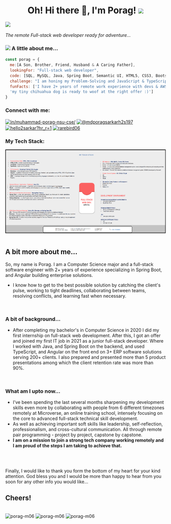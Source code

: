 <h1 align="center">Oh! Hi there 👋, I'm Porag! <img src="https://media.giphy.com/media/26Fxy3Iz1ari8oytO/giphy.gif" width="70"></h1>
<img src="https://media.giphy.com/media/XGma2iRIHTKkwqRkFl/giphy.gif" width="50"></p>
<p><em>The remote Full-stack web developer ready for adventure...</em>
  
### <img src="https://media.giphy.com/media/kbVuid1Ak3uEHJUMVO/giphy.gif" width="50"> A little about me...  
```javascript
const porag = {
  me:[A Son, Brother, Friend, Husband & A Caring Father],
  lookingFor: "Full-stack web developer",
  code: [SQL, MySQL, Java, Spring Boot, Semantic UI, HTML5, CSS3, Bootstarp5, JavaScript, TypeScript, Angular],
  challenge: "I am honing my Problem-Solving and JavaScript & TypeScript skills",
  funFacts: ['I have 2+ years of remote work experience with devs & AWS certified cloud practitioner', 
  'my tiny chihuahua dog is ready to woof at the right offer :)']
}
```

<!--
**porag-m06/porag-m06** is a ✨ _special_ ✨ repository because its `README.md` (this file) appears on your GitHub profile.

Here are some ideas to get you started:

- 🔭 I’m currently working on ...
- 🌱 I’m currently learning ...
- 👯 I’m looking to collaborate on ...
- 🤔 I’m looking for help with ...
- 💬 Ask me about ...
- 📫 How to reach me: ...
- 😄 Pronouns: ...
- ⚡ Fun fact: ...
-->
<h3 align="left">Connect with me:</h3>
<p align="left">
<a href="https://www.linkedin.com/in/muhammad-porag-nsu-cse/" target="blank"><img align="center" src="https://raw.githubusercontent.com/rahuldkjain/github-profile-readme-generator/master/src/images/icons/Social/linked-in-alt.svg" alt="in/muhammad-porag-nsu-cse/" height="30" width="40" /></a>
<a href="https://www.youtube.com/@mdporagsarkarh2s197/videos" target="blank"><img align="center" src="https://raw.githubusercontent.com/rahuldkjain/github-profile-readme-generator/master/src/images/icons/Social/youtube.svg" alt="@mdporagsarkarh2s197" height="30" width="40" /></a>
<a href="https://www.hackerrank.com/hello2sarkar?hr_r=1" target="blank"><img align="center" src="https://raw.githubusercontent.com/rahuldkjain/github-profile-readme-generator/master/src/images/icons/Social/hackerrank.svg" alt="hello2sarkar?hr_r=1" height="30" width="40" /></a> <a href="https://twitter.com/rarebird06" target="blank"><img align="center" src="https://raw.githubusercontent.com/rahuldkjain/github-profile-readme-generator/master/src/images/icons/Social/twitter.svg" alt="rarebird06" height="30" width="40" /></a> 
</p>

<h3 align="left">My Tech Stack: </h3>
<img align="center" src="https://github.com/porag-m06/porag-m06/blob/main/Md.%20Porag%20Sarkar%20-%20Tech%20Stack%20.png" alt="Md. Porag Sarkar - Technology Stack" height="auto" width="auto" /> <br><br>

##  A bit more about me...
So, my name is Porag. I am a Computer Science major and a full-stack software engineer with 2+ years of experience specializing in Spring Boot, and Angular building enterprise solutions.
- I know how to get to the best possible solution by catching the client's pulse, working to tight deadlines, collaborating between teams, resolving conflicts, and learning fast when necessary.

<br>

### A bit of background...
- After completing my bachelor's in Computer Science in 2020 I did my first internship on full-stack web development. After this, I got an offer and joined my first IT job in 2021 as a junior full-stack developer. Where I worked with Java, and Spring Boot on the backend, and used TypeScript, and Angular on the front end on 3+ ERP software solutions serving 200+ clients. I also prepared and presented more than 5 product presentations among which the client retention rate was more than 90%. 

<br>

### What am I upto now...
- I’ve been spending the last several months sharpening my development skills even more by collaborating with people from 6 different timezones remotely at Microverse, an online training school, intensely focusing on the core to advanced full-stack technical skill development. 
- As well as achieving important soft skills like leadership, self-reflection, professionalism, and cross-cultural communication. All through remote pair programming - project by project, capstone by capstone. 
- **I am on a mission to join a strong tech company working remotely and I am proud of the steps I am taking to achieve that.**

<br> <br>

Finally, I would like to thank you form the bottom of my heart for your kind attention. God bless you and I would be more than happy to hear from you soon for any other info you would like...
## Cheers!

<br>

<img align="center" src="https://github-readme-stats.vercel.app/api/top-langs?username=porag-m06&show_icons=true&locale=en&layout=compact" alt="porag-m06"/>
<img align="center" src="https://github-readme-stats.vercel.app/api?username=porag-m06&show_icons=true&locale=en" alt="porag-m06"/>
<img align="center" src="https://github-readme-streak-stats.herokuapp.com/?user=porag-m06&" alt="porag-m06"/>

